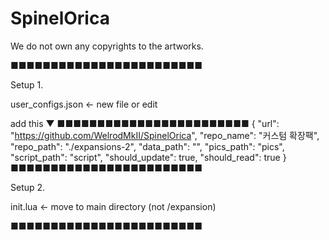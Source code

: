 # SpinelOrica
We do not own any copyrights to the artworks.


■■■■■■■■■■■■■■■■■■■■■■■■

Setup 1.

user_configs.json <- new file or edit

add this ▼
■■■■■■■■■■■■■■■■■■■■■■■■
    {
			"url": "https://github.com/WelrodMkII/SpinelOrica",
			"repo_name": "커스텀 확장팩",
			"repo_path": "./expansions-2",
			"data_path": "",
			"pics_path": "pics",
			"script_path": "script",
			"should_update": true,
			"should_read": true
    }
■■■■■■■■■■■■■■■■■■■■■■■■

Setup 2.

init.lua <- move to main directory (not /expansion)

■■■■■■■■■■■■■■■■■■■■■■■■
